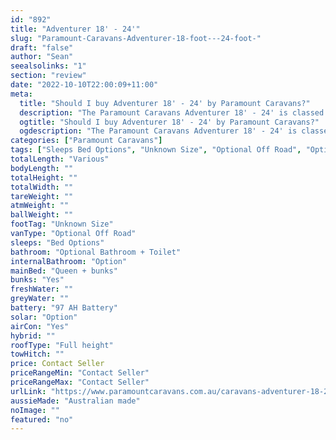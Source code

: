 ```yaml
---
id: "892"
title: "Adventurer 18' - 24'"
slug: "Paramount-Caravans-Adventurer-18-foot---24-foot-"
draft: "false"
author: "Sean"
seealsolinks: "1"
section: "review"
date: "2022-10-10T22:00:09+11:00"
meta:
  title: "Should I buy Adventurer 18' - 24' by Paramount Caravans?"
  description: "The Paramount Caravans Adventurer 18' - 24' is classed as Optional Off Road, and sleeps Bed Options people. It is Australian made and comes in at Unknown Size. It generally has Optional Bathroom + Toilet."
  ogtitle: "Should I buy Adventurer 18' - 24' by Paramount Caravans?"
  ogdescription: "The Paramount Caravans Adventurer 18' - 24' is classed as Optional Off Road, and sleeps Bed Options people. It is Australian made and comes in at Unknown Size. It generally has Optional Bathroom + Toilet."
categories: ["Paramount Caravans"]
tags: ["Sleeps Bed Options", "Unknown Size", "Optional Off Road", "Optional Bathroom + Toilet", "Full height", "Price Unknown", "Australian made"]
totalLength: "Various"
bodyLength: ""
totalHeight: ""
totalWidth: ""
tareWeight: ""
atmWeight: ""
ballWeight: ""
footTag: "Unknown Size"
vanType: "Optional Off Road"
sleeps: "Bed Options"
bathroom: "Optional Bathroom + Toilet"
internalBathroom: "Option"
mainBed: "Queen + bunks"
bunks: "Yes"
freshWater: ""
greyWater: ""
battery: "97 AH Battery"
solar: "Option"
airCon: "Yes"
hybrid: ""
roofType: "Full height"
towHitch: ""
price: Contact Seller
priceRangeMin: "Contact Seller"
priceRangeMax: "Contact Seller"
urlLink: "https://www.paramountcaravans.com.au/caravans-adventurer-18-24/"
aussieMade: "Australian made"
noImage: ""
featured: "no"
---
```

